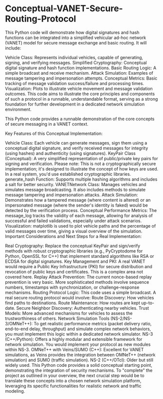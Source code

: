 # Conceptual-VANET-Secure-Routing-Protocol
This Python code will demonstrate how digital signatures and hash functions can be integrated into a simplified vehicular ad-hoc network (VANET) model for secure message exchange and basic routing. It will include:

Vehicle Class: Represents individual vehicles, capable of generating, signing, and verifying messages.
Simplified Cryptography: Conceptual digital signature and hash function implementations.
Basic Routing Logic: A simple broadcast and receive mechanism.
Attack Simulation: Examples of message tampering and impersonation attempts.
Conceptual Metrics: Basic tracking of message validation success/failure and processing times.
Visualization: Plots to illustrate vehicle movement and message validation outcomes.
This code aims to illustrate the core principles and components of such a protocol in a runnable, understandable format, serving as a strong foundation for further development in a dedicated network simulation environment.

This Python code provides a runnable demonstration of the core concepts of secure messaging in a VANET context.

Key Features of this Conceptual Implementation:

Vehicle Class: Each vehicle can generate messages, sign them using a conceptual digital signature, and verify received messages for integrity (using hashes) and authenticity (using signatures).
KeyPair Class (Conceptual): A very simplified representation of public/private key pairs for signing and verification. Please note: This is not a cryptographically secure implementation; it's designed to illustrate the concept of how keys are used. In a real system, you'd use established cryptographic libraries.
generate_hash Function: Supports multiple hashing algorithms and includes a salt for better security.
VANETNetwork Class: Manages vehicles and simulates message broadcasting. It also includes methods to simulate message tampering and impersonation attacks.
Attack Simulation: Demonstrates how a tampered message (where content is altered) or an impersonated message (where the sender's identity is faked) would be detected by the verification process.
Conceptual Performance Metrics: The message_log tracks the validity of each message, allowing for analysis of successful and failed validations, especially under attack scenarios.
Visualization: matplotlib is used to plot vehicle paths and the percentage of valid messages over time, giving a visual overview of the simulation.
Important Considerations and Next Steps for a Real Implementation:

Real Cryptography: Replace the conceptual KeyPair and sign/verify methods with robust cryptographic libraries (e.g., PyCryptodome for Python, OpenSSL for C++) that implement standard algorithms like RSA or ECDSA for digital signatures.
Key Management and PKI: A real VANET would require a Public Key Infrastructure (PKI) for secure distribution and revocation of public keys and certificates. This is a complex area not covered here.
Replay Attack Prevention: The current nonce-based replay prevention is very basic. More sophisticated methods involve sequence numbers, timestamps with synchronization, or challenge-response mechanisms.
Routing Protocol Logic: This code uses a simple broadcast. A real secure routing protocol would involve:
Route Discovery: How vehicles find paths to destinations.
Route Maintenance: How routes are kept up-to-date.
Secure Neighbor Discovery: Authenticating nearby vehicles.
Trust Models: More advanced mechanisms for vehicles to assess the trustworthiness of others.
Network Simulation Tools (NS-2/NS-3/OMNeT++): To get realistic performance metrics (packet delivery ratio, end-to-end delay, throughput) and simulate complex network behaviors, you must implement this logic within a dedicated network simulator.
NS-3 (C++/Python): Offers a highly modular and extensible framework for network simulation. You would implement your protocol as new modules within NS-3.
OMNeT++ with Veins/SUMO (C++): Excellent for VANET simulations, as Veins provides the integration between OMNeT++ (network simulation) and SUMO (traffic simulation).
NS-2 (C++/OTcl): Older but still widely used.
This Python code provides a solid conceptual starting point, demonstrating the integration of security mechanisms. To "complete" the project as outlined in your overview, the next crucial step would be to translate these concepts into a chosen network simulation platform, leveraging its specific functionalities for realistic network and traffic modeling.
